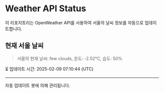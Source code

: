 
# Weather API Status

이 리포지토리는 OpenWeather API를 사용하여 서울의 날씨 정보를 자동으로 업데이트합니다.

## 현재 서울 날씨
> 서울의 현재 날씨: few clouds, 온도: -2.52°C, 습도: 50%

⏳ 업데이트 시간: 2025-02-09 07:10:44 (UTC)

---
자동 업데이트 봇에 의해 관리됩니다.
